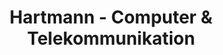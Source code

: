 ---
title: "Hartmann - Computer & Telekommunikation"
url: /walheim/hartmann-computer-und-telekommunikation/
shop: Computer
---